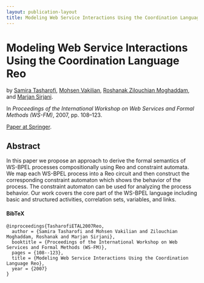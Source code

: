 ```yaml
---
layout: publication-layout
title: Modeling Web Service Interactions Using the Coordination Language Reo | Mohsen Vakilian
---
```


# Modeling Web Service Interactions Using the Coordination Language Reo

by [Samira Tasharofi]({{site.url_samira_tasharofi}}), [Mohsen
Vakilian]({{site.url}}/), [Roshanak Zilouchian
Moghaddam]({{site.url_roshanak_zilouchian_moghaddam}}), and [Marjan
Sirjani]({{site.url_marjan_sirjani}}).

In *Proceedings of the International Workshop on Web Services and Formal Methods
(WS-FM)*, 2007, pp. 108–123.

[Paper at Springer](http://dx.doi.org/10.1007/978-3-540-79230-7_8).

## Abstract

In this paper we propose an approach to derive the formal semantics of WS-BPEL
processes compositionally using Reo and constraint automata. We map each WS-BPEL
process into a Reo circuit and then construct the corresponding constraint
automaton which shows the behavior of the process. The constraint automaton can
be used for analyzing the process behavior. Our work covers the core part of the
WS-BPEL language including basic and structured activities, correlation sets,
variables, and links.

#### BibTeX

    @inproceedings{TasharofiETAL2007Reo,
      author = {Samira Tasharofi and Mohsen Vakilian and Zilouchian Moghaddam, Roshanak and Marjan Sirjani},
      booktitle = {Proceedings of the International Workshop on Web Services and Formal Methods (WS-FM)},
      pages = {108--123},
      title = {Modeling Web Service Interactions Using the Coordination Language Reo},
      year = {2007}
    }

